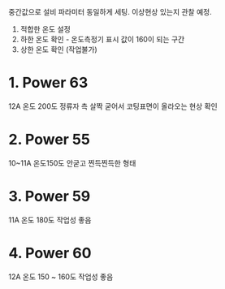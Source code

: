 중간값으로 설비 파라미터 동일하게 세팅. 이상현상 있는지 관찰 예정.

1. 적합한 온도 설정
2. 하한 온도 확인 - 온도측정기 표시 값이 160이 되는 구간
3. 상한 온도 확인 (작업불가)

# 1. Power 63
12A 
온도 200도
정류자 측 살짝 굳어서 코팅표면이 올라오는 현상 확인


# 2. Power 55
10~11A
온도150도
안굳고 찐득찐득한 형태

# 3. Power 59
11A
온도 180도
작업성 좋음

# 4. Power 60
12A
온도 150 ~ 160도
작업성 좋음